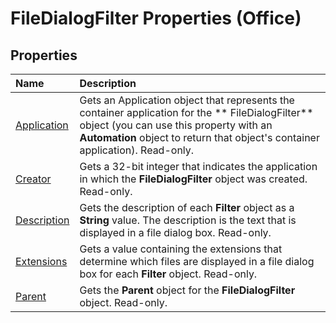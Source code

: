 
# FileDialogFilter Properties (Office)

## Properties



|**Name**|**Description**|
|:-----|:-----|
|[Application](279e26e3-0dbe-1fd2-3014-6dda0f9fb96d.md)|Gets an Application object that represents the container application for the ** FileDialogFilter** object (you can use this property with an **Automation** object to return that object's container application). Read-only.|
|[Creator](6e629add-d643-8e17-6fe2-cd3b24ddee6d.md)|Gets a 32-bit integer that indicates the application in which the  **FileDialogFilter** object was created. Read-only.|
|[Description](ae3c17d7-62e7-21f5-b543-ee498b7f4d23.md)|Gets the description of each  **Filter** object as a **String** value. The description is the text that is displayed in a file dialog box. Read-only.|
|[Extensions](ee80ebef-8214-8cef-9676-e6293e5d2a3f.md)|Gets a value containing the extensions that determine which files are displayed in a file dialog box for each  **Filter** object. Read-only.|
|[Parent](ad6cbf1a-d7f9-958c-4da4-cbe0c12ff5d1.md)|Gets the  **Parent** object for the **FileDialogFilter** object. Read-only.|
